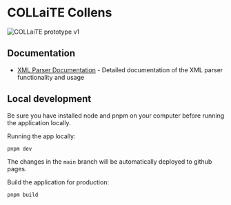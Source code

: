 # COLLaiTE Collens


![COLLaiTE prototype v1](https://github.com/user-attachments/assets/fa9e8479-3229-4658-b357-41abad9218ce)

## Documentation

- [XML Parser Documentation](./PARSER_DOCUMENTATION.md) - Detailed documentation of the XML parser functionality and usage

## Local development
Be sure you have installed node and pnpm on your computer before running the application locally.

Running the app locally:
```bash
pnpm dev
```
The changes in the `main` branch will be automatically deployed to github pages.


Build the application for production:
```bash
pnpm build
